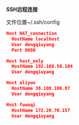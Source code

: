 **SSH远程连接**

文件位置~/.ssh/config

```json
Host NAT_connection
  HostName localhost
  User dengqiuyang
  Port 8080

Host host_only
  HostName 192.168.56.104
  User dengqiuyang

Host aliyun
  HostName 38.108.106.87
  User dengqiuyang

Host fuwuqi
  HostName 172.20.70.157
  User dengqiuyang

```

